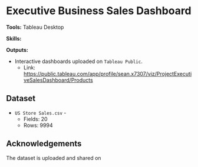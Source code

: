 # Executive Business Sales Dashboard

**Tools:** Tableau Desktop

**Skills:** 

**Outputs:**  
- Interactive dashboards uploaded on `Tableau Public`.
  - Link: https://public.tableau.com/app/profile/sean.x7307/viz/ProjectExecutiveSalesDashboard/Products

## Dataset
- `US Store Sales.csv` - 
  - Fields: 20
  - Rows: 9994

## Acknowledgements
The dataset is uploaded and shared on


